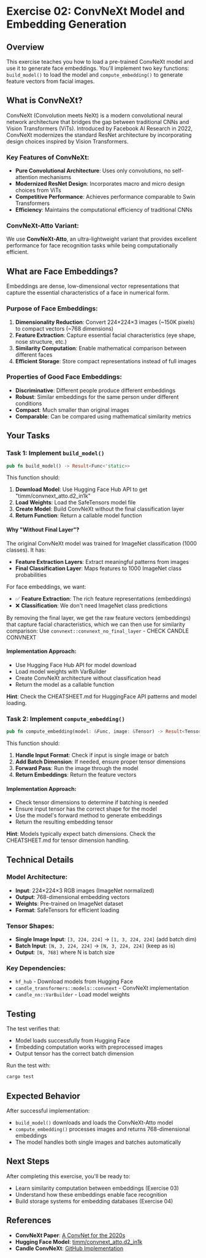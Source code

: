 # Exercise 02: ConvNeXt Model and Embedding Generation

## Overview

This exercise teaches you how to load a pre-trained ConvNeXt model and use it to generate face embeddings. You'll implement two key functions: `build_model()` to load the model and `compute_embedding()` to generate feature vectors from facial images.

## What is ConvNeXt?

ConvNeXt (Convolution meets NeXt) is a modern convolutional neural network architecture that bridges the gap between traditional CNNs and Vision Transformers (ViTs). Introduced by Facebook AI Research in 2022, ConvNeXt modernizes the standard ResNet architecture by incorporating design choices inspired by Vision Transformers.

### Key Features of ConvNeXt:
- **Pure Convolutional Architecture**: Uses only convolutions, no self-attention mechanisms
- **Modernized ResNet Design**: Incorporates macro and micro design choices from ViTs
- **Competitive Performance**: Achieves performance comparable to Swin Transformers
- **Efficiency**: Maintains the computational efficiency of traditional CNNs

### ConvNeXt-Atto Variant:
We use **ConvNeXt-Atto**, an ultra-lightweight variant that provides excellent performance for face recognition tasks while being computationally efficient.

## What are Face Embeddings?

Embeddings are dense, low-dimensional vector representations that capture the essential characteristics of a face in numerical form.

### Purpose of Face Embeddings:
1. **Dimensionality Reduction**: Convert 224×224×3 images (~150K pixels) to compact vectors (~768 dimensions)
2. **Feature Extraction**: Capture essential facial characteristics (eye shape, nose structure, etc.)
3. **Similarity Computation**: Enable mathematical comparison between different faces
4. **Efficient Storage**: Store compact representations instead of full images

### Properties of Good Face Embeddings:
- **Discriminative**: Different people produce different embeddings
- **Robust**: Similar embeddings for the same person under different conditions
- **Compact**: Much smaller than original images
- **Comparable**: Can be compared using mathematical similarity metrics

## Your Tasks

### Task 1: Implement `build_model()`

```rust
pub fn build_model() -> Result<Func<'static>>
```

This function should:
1. **Download Model**: Use Hugging Face Hub API to get "timm/convnext_atto.d2_in1k"
2. **Load Weights**: Load the SafeTensors model file
3. **Create Model**: Build ConvNeXt without the final classification layer
4. **Return Function**: Return a callable model function

#### Why "Without Final Layer"?

The original ConvNeXt model was trained for ImageNet classification (1000 classes). It has:
- **Feature Extraction Layers**: Extract meaningful patterns from images
- **Final Classification Layer**: Maps features to 1000 ImageNet class probabilities

For face embeddings, we want:
- ✅ **Feature Extraction**: The rich feature representations (embeddings)
- ❌ **Classification**: We don't need ImageNet class predictions

By removing the final layer, we get the raw feature vectors (embeddings) that capture facial characteristics, which we can then use for similarity comparison: Use `convnext::convnext_no_final_layer` - CHECK CANDLE CONVNEXT 


#### Implementation Approach:
- Use Hugging Face Hub API for model download
- Load model weights with VarBuilder
- Create ConvNeXt architecture without classification head
- Return the model as a callable function

**Hint**: Check the CHEATSHEET.md for HuggingFace API patterns and model loading.

### Task 2: Implement `compute_embedding()`

```rust
pub fn compute_embedding(model: &Func, image: &Tensor) -> Result<Tensor>
```

This function should:
1. **Handle Input Format**: Check if input is single image or batch
2. **Add Batch Dimension**: If needed, ensure proper tensor dimensions
3. **Forward Pass**: Run the image through the model
4. **Return Embeddings**: Return the feature vectors

#### Implementation Approach:
- Check tensor dimensions to determine if batching is needed
- Ensure input tensor has the correct shape for the model
- Use the model's forward method to generate embeddings
- Return the resulting embedding tensor

**Hint**: Models typically expect batch dimensions. Check the CHEATSHEET.md for tensor dimension handling.

## Technical Details

### Model Architecture:
- **Input**: 224×224×3 RGB images (ImageNet normalized)
- **Output**: 768-dimensional embedding vectors
- **Weights**: Pre-trained on ImageNet dataset
- **Format**: SafeTensors for efficient loading

### Tensor Shapes:
- **Single Image Input**: `[3, 224, 224]` → `[1, 3, 224, 224]` (add batch dim)
- **Batch Input**: `[N, 3, 224, 224]` → `[N, 3, 224, 224]` (keep as is)
- **Output**: `[N, 768]` where N is batch size

### Key Dependencies:
- `hf_hub` - Download models from Hugging Face
- `candle_transformers::models::convnext` - ConvNeXt implementation
- `candle_nn::VarBuilder` - Load model weights

## Testing

The test verifies that:
- Model loads successfully from Hugging Face
- Embedding computation works with preprocessed images
- Output tensor has the correct batch dimension

Run the test with:
```bash
cargo test
```

## Expected Behavior

After successful implementation:
- `build_model()` downloads and loads the ConvNeXt-Atto model
- `compute_embedding()` processes images and returns 768-dimensional embeddings
- The model handles both single images and batches automatically

## Next Steps

After completing this exercise, you'll be ready to:
- Learn similarity computation between embeddings (Exercise 03)
- Understand how these embeddings enable face recognition
- Build storage systems for embedding databases (Exercise 04)

## References

- **ConvNeXt Paper**: [A ConvNet for the 2020s](https://arxiv.org/abs/2201.03545)
- **Hugging Face Model**: [timm/convnext_atto.d2_in1k](https://huggingface.co/timm/convnext_atto.d2_in1k)
- **Candle ConvNeXt**: [GitHub Implementation](https://github.com/huggingface/candle/blob/main/candle-transformers/src/models/convnext.rs)
